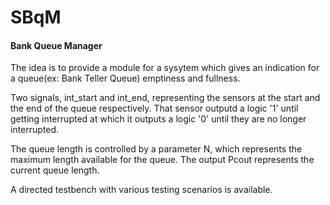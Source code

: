 # SBqM
#### Bank Queue Manager

The idea is to provide a module for a sysytem which gives an indication for a queue(ex: Bank Teller Queue) emptiness and fullness.

Two signals, int_start and int_end, representing the sensors at the start and the end of the queue respectively.
That sensor outputd a logic '1' until getting interrupted at which it outputs a logic '0' until they are no longer interrupted.  

The queue length is controlled by a parameter N, which represents the maximum length available for the queue.
The output Pcout represents the current queue length.

A directed testbench with various testing scenarios is available.
